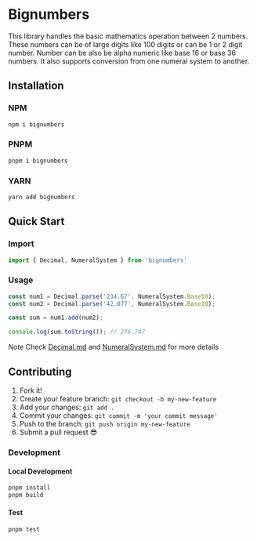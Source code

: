 # Bignumbers

This library handles the basic mathematics operation between 2 numbers. These numbers can be of large digits like 100 digits or can be 1 or 2 digit number.
Number can be also be alpha numeric like base 16 or base 36 numbers. It also supports conversion from one numeral system to another.

## Installation

### NPM
```bash
npm i bignumbers
```

### PNPM
```bash
pnpm i bignumbers
```

### YARN
```bash
yarn add bignumbers
```

## Quick Start

### Import

```ts
import { Decimal, NumeralSystem } from 'bignumbers'
```

### Usage

```ts
const num1 = Decimal.parse('234.67', NumeralSystem.Base10);
const num2 = Decimal.parse('42.077', NumeralSystem.Base10);

const sum = num1.add(num2);

console.log(sum.toString()); // 276.747
```

*Note* Check [Decimal.md](Decimal.md) and [NumeralSystem.md](NumeralSystem.md) for more details

## Contributing

1. Fork it!
2. Create your feature branch: `git checkout -b my-new-feature`
3. Add your changes: `git add .`
4. Commit your changes: `git commit -m 'your commit message'`
5. Push to the branch: `git push origin my-new-feature`
6. Submit a pull request 😎

### Development

#### Local Development

```bash
pnpm install
pnpm build
```

#### Test

```bash
pnpm test
```